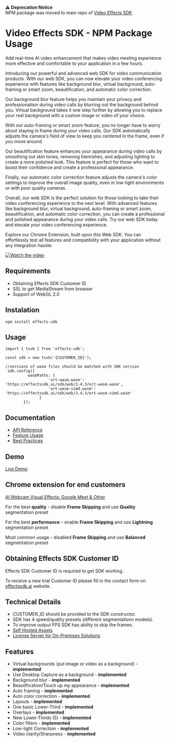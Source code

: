 **⚠️ Deprecation Notice**  
NPM package was moved to main repo of [Video Effects SDK](https://github.com/EffectsSDK/video-effects-sdk-web)

# Video Effects SDK - NPM Package Usage

Add real-time AI video enhancement that makes video meeting experience more effective and comfortable to your application in a few hours. 

Introducing our powerful and advanced web SDK for video communication products. With our web SDK, you can now elevate your video conferencing experience with features like background blur, virtual background, auto-framing or smart zoom, beautification, and automatic color correction.

Our background blur feature helps you maintain your privacy and professionalism during video calls by blurring out the background behind you. Virtual background takes it one step further by allowing you to replace your real background with a custom image or video of your choice.

With our auto-framing or smart zoom feature, you no longer have to worry about staying in frame during your video calls. Our SDK automatically adjusts the camera's field of view to keep you centered in the frame, even if you move around.

Our beautification feature enhances your appearance during video calls by smoothing out skin tones, removing blemishes, and adjusting lighting to create a more polished look. This feature is perfect for those who want to boost their confidence and create a professional appearance.

Finally, our automatic color correction feature adjusts the camera's color settings to improve the overall image quality, even in low-light environments or with poor quality cameras.

Overall, our web SDK is the perfect solution for those looking to take their video conferencing experience to the next level. With advanced features like background blur, virtual background, auto-framing or smart zoom, beautification, and automatic color correction, you can create a professional and polished appearance during your video calls. Try our web SDK today and elevate your video conferencing experience.

Explore our Chrome Extension, built upon this Web SDK. You can effortlessly test all features and compatibility with your application without any integration hassle:

[![Watch the video](https://img.youtube.com/vi/KHBk3qwP2_I/hqdefault.jpg)](https://www.youtube.com/embed/KHBk3qwP2_I)

## Requirements

- Obtaining Effects SDK Customer ID
- SSL to get MediaStream from browser
- Support of WebGL 2.0

## Instalation

```
npm install effects-sdk
```

## Usage

```
import { tsvb } from 'effects-sdk';

const sdk = new tsvb('{CUSTOMER_ID}');

//versions of wasm files should be matched with SDK version
 sdk.config({
          wasmPaths: { 
                   'ort-wasm.wasm': 'https://effectssdk.ai/sdk/web/3.4.3/ort-wasm.wasm',
                   'ort-wasm-simd.wasm': 'https://effectssdk.ai/sdk/web/3.4.3/ort-wasm-simd.wasm'
               }
        });

```

## Documentation
- [API Reference](https://effectssdk.ai/sdk/web/docs/classes/tsvb.html)
- [Feature Usage](https://github.com/EffectsSDK/web-integration-sample/blob/main/docs/Features-Usage-Examples.md)
- [Best Practices](https://github.com/EffectsSDK/web-integration-sample/blob/main/docs/Best-Practices.md)

## Demo
[Live Demo](https://effectssdk.ai/sdk/demo)

## Chrome extension for end customers
[AI Webcam Visual Effects: Google Meet & Other](https://chromewebstore.google.com/detail/ai-webcam-visual-effects/iedbphhbpflhgpihkcceocomcdnemcbj)


For the best **quality** - disable **Frame Skipping** and use **Quality** segmentation preset

For the best **performance** – enable **Frame Skipping** and use **Lightning** segmentation preset

Most common usage - disabled **Frame Skipping** and use **Balanced** segmentation preset

## Obtaining Effects SDK Customer ID
Effects SDK Customer ID is required to get SDK working.

To receive a new trial Customer ID please fill in the contact form on [effectssdk.ai](https://effectssdk.ai/request-trial) website.

## Technical Details

- CUSTOMER_ID should be provided to the SDK constructor.
- SDK has 4 speed/quality presets (different segmentationn models).
- To improve output FPS SDK has ability to skip the frames.
- [Self Hosted Assets](https://github.com/EffectsSDK/web-integration-sample/blob/main/docs/Self-Hosted-Assets.md)
- [License Server for On-Premises Solutions](https://github.com/EffectsSDK/web-integration-sample/blob/main/docs/License-Server-for-On-Premises-Solutions.md)

## Features

- Virtual backgrounds (put image or video as a background) - **implemented**
- Use Desktop Capture as a background - **implemented**
- Background blur - **implemented**
- Beautification/Touch up my appearance - **implemented**
- Auto framing - **implemented**
- Auto color correction - **implemented**
- Layouts - **implemented**
- One basic Lower-Third - **implemented**
- Overlays - **implemented**
- New Lower-Thirds (5) - **implemented**
- Color filters - **implemented**
- Low-light Correction - **implemented**
- Video clarity/Sharpness - **implemented**
